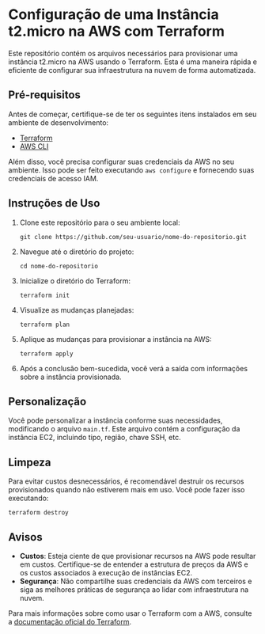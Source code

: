# Configuração de uma Instância t2.micro na AWS com Terraform

Este repositório contém os arquivos necessários para provisionar uma instância t2.micro na AWS usando o Terraform. Esta é uma maneira rápida e eficiente de configurar sua infraestrutura na nuvem de forma automatizada.

## Pré-requisitos

Antes de começar, certifique-se de ter os seguintes itens instalados em seu ambiente de desenvolvimento:

- [Terraform](https://www.terraform.io/downloads.html)
- [AWS CLI](https://aws.amazon.com/cli/)

Além disso, você precisa configurar suas credenciais da AWS no seu ambiente. Isso pode ser feito executando `aws configure` e fornecendo suas credenciais de acesso IAM.

## Instruções de Uso

1. Clone este repositório para o seu ambiente local:

    ```
    git clone https://github.com/seu-usuario/nome-do-repositorio.git
    ```

2. Navegue até o diretório do projeto:

    ```
    cd nome-do-repositorio
    ```

3. Inicialize o diretório do Terraform:

    ```
    terraform init
    ```

4. Visualize as mudanças planejadas:

    ```
    terraform plan
    ```

5. Aplique as mudanças para provisionar a instância na AWS:

    ```
    terraform apply
    ```

6. Após a conclusão bem-sucedida, você verá a saída com informações sobre a instância provisionada.

## Personalização

Você pode personalizar a instância conforme suas necessidades, modificando o arquivo `main.tf`. Este arquivo contém a configuração da instância EC2, incluindo tipo, região, chave SSH, etc.

## Limpeza

Para evitar custos desnecessários, é recomendável destruir os recursos provisionados quando não estiverem mais em uso. Você pode fazer isso executando:
```
terraform destroy
```
## Avisos

- **Custos**: Esteja ciente de que provisionar recursos na AWS pode resultar em custos. Certifique-se de entender a estrutura de preços da AWS e os custos associados à execução de instâncias EC2.
- **Segurança**: Não compartilhe suas credenciais da AWS com terceiros e siga as melhores práticas de segurança ao lidar com infraestrutura na nuvem.

Para mais informações sobre como usar o Terraform com a AWS, consulte a [documentação oficial do Terraform](https://learn.hashicorp.com/collections/terraform/aws-get-started).

